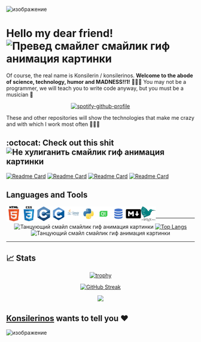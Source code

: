 ![изображение](https://user-images.githubusercontent.com/78896451/134553886-176187e8-5dbe-44cd-8f58-85d2a52b6a48.png) 

# Hello my dear friend! <a title="Превед" target=_blank><img alt="Превед смайлег смайлик гиф анимация картинки" src=http://wdesk.ucoz.net/_ph/60/2/42755811.gif?1638797756></a>

Of course, the real name is Konsilerin / konsilerinos. **Welcome to the abode of science, technology, humor and MADNESS!!1!** 🤘💀🤘 You may not be a programmer, we will teach you to write code anyway, but you must be a musician 🎵

<div align = "center">

[![spotify-github-profile](https://spotify-github-profile.vercel.app/api/view?uid=3124lyyronknvc2rcyp6547ojbse&cover_image=true&theme=natemoo-re&bar_color=53b14f&bar_color_cover=false)](https://github.com/kittinan/spotify-github-profile)
  
<div align = "left">
  
These and other repositories will show the technologies that make me crazy and with which I work most often 👺👺👺

## :octocat: Check out this shit <a title="Не хулиганить" target=_blank><img alt="Не хулиганить смайлик гиф анимация картинки" src=http://wdesk.ucoz.net/_ph/60/2/897423321.gif?1638797757></a>

[![Readme Card](https://github-readme-stats.vercel.app/api/pin/?username=konsilerinos&repo=Database-tool&text_color=112a3a&title_color=0c5ea8&icon_color=112a3a&show_owner=true)](https://github.com/konsilerinos/Database-tool)
[![Readme Card](https://github-readme-stats.vercel.app/api/pin/?username=konsilerinos&repo=Timer&text_color=112a3a&title_color=0c5ea8&icon_color=112a3a&show_owner=true)](https://github.com/konsilerinos/Timer)
[![Readme Card](https://github-readme-stats.vercel.app/api/pin/?username=konsilerinos&repo=Sort-lib&text_color=112a3a&title_color=0c5ea8&icon_color=112a3a&show_owner=true)](https://github.com/konsilerinos/Sorting-algorithms)
[![Readme Card](https://github-readme-stats.vercel.app/api/pin/?username=konsilerinos&repo=English-anki-tool&text_color=112a3a&title_color=0c5ea8&icon_color=112a3a&show_owner=true)](https://github.com/konsilerinos/English-anki-tool)

## Languages and Tools

<img align="left" alt="HTML" width="40px" src="https://raw.githubusercontent.com/github/explore/80688e429a7d4ef2fca1e82350fe8e3517d3494d/topics/html/html.png" />
<img align="left" alt="CSS" width="40px" src="https://raw.githubusercontent.com/github/explore/80688e429a7d4ef2fca1e82350fe8e3517d3494d/topics/css/css.png" />
<img align="left" alt="C++" width="40px" src="https://raw.githubusercontent.com/github/explore/180320cffc25f4ed1bbdfd33d4db3a66eeeeb358/topics/cpp/cpp.png" />
<img align="left" alt="C" width="40px" src="https://raw.githubusercontent.com/github/explore/f3e22f0dca2be955676bc70d6214b95b13354ee8/topics/c/c.png" />
<img align="left" alt="Java" width="40px" src="https://raw.githubusercontent.com/github/explore/80688e429a7d4ef2fca1e82350fe8e3517d3494d/topics/java/java.png" />
<img align="left" alt="Python" width="40px" src="https://raw.githubusercontent.com/github/explore/80688e429a7d4ef2fca1e82350fe8e3517d3494d/topics/python/python.png" />
<img align="left" alt="Qt" width="40px" src="https://raw.githubusercontent.com/github/explore/80688e429a7d4ef2fca1e82350fe8e3517d3494d/topics/qt/qt.png" />
<img align="left" alt="SQL" width="40px" src="https://raw.githubusercontent.com/github/explore/80688e429a7d4ef2fca1e82350fe8e3517d3494d/topics/sql/sql.png" />
<img align="left" alt="Markdown" width="40px" src="https://raw.githubusercontent.com/github/explore/80688e429a7d4ef2fca1e82350fe8e3517d3494d/topics/markdown/markdown.png" />
<img align="left" alt="LaTeX" width="40px" src="https://raw.githubusercontent.com/github/explore/80688e429a7d4ef2fca1e82350fe8e3517d3494d/topics/latex/latex.png" />

<br/>
<hr>

<div align="center">

<a title="Танцующий смайл" target=_blank><img alt="Танцующий смайл смайлик гиф анимация картинки" src=http://wdesk.ucoz.net/_ph/60/2/274749555.gif?1638735190></a>
[![Top Langs](https://github-readme-stats.vercel.app/api/top-langs/?username=konsilerinos&layout=compact&text_color=112a3a&title_color=0c5ea8&icon_color=112a3a&show_owner=true)](https://github.com/anuraghazra/github-readme-stats)
<a title="Танцующий смайл" target=_blank><img alt="Танцующий смайл смайлик гиф анимация картинки" src=http://wdesk.ucoz.net/_ph/60/2/274749555.gif?1638735190></a>

<hr>

<div align="left">
  
## 📈 Stats

<div align="center">

[![trophy](https://github-profile-trophy.vercel.app/?username=konsilerinos&theme=onedark&margin-w=15)](https://github.com/ryo-ma/github-profile-trophy)

[![GitHub Streak](https://github-readme-streak-stats.herokuapp.com/?user=konsilerinos&theme=noctis-minimus	)](https://git.io/streak-stats)

![](https://komarev.com/ghpvc/?username=konsilerinos&color=blue&style=flat-square)

<div align="left">
  
## [Konsilerinos](https://vk.com/konsilerin) wants to tell you ❤️

![изображение](https://user-images.githubusercontent.com/78896451/134555729-dfdecb4b-4217-4e09-81c4-8d8245fad92b.png)

